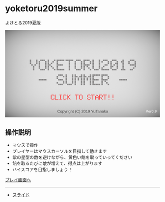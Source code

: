 # yoketoru2019summer
 よけとる2019夏版

[![title](images/title.png)](https://dat19.github.io/yoketoru2019summer/webgl/index.html)

## 操作説明
- マウスで操作
- プレイヤーはマウスカーソルを目指して動きます
- 紫の星型の敵を避けながら、黄色い飴を取っていってください
- 飴を取るたびに敵が増えて、得点は上がります
- ハイスコアを目指しましょう！

[プレイ画面へ](https://dat19.github.io/yoketoru2019summer/webgl/index.html)

---

- [スライド](https://gitpitch.com/dat19/yoketoru2019summer)
